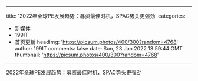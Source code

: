 
---
title: '2022年全球PE发展趋势：募资最佳时机，SPAC势头更强劲'
categories: 
 - 新媒体
 - 199IT
 - 首页更新
headimg: 'https://picsum.photos/400/300?random=4768'
author: 199IT
comments: false
date: Sun, 23 Jan 2022 13:59:44 GMT
thumbnail: 'https://picsum.photos/400/300?random=4768'
---

<div>   
2022年全球PE发展趋势：募资最佳时机，SPAC势头更强劲  
</div>
            